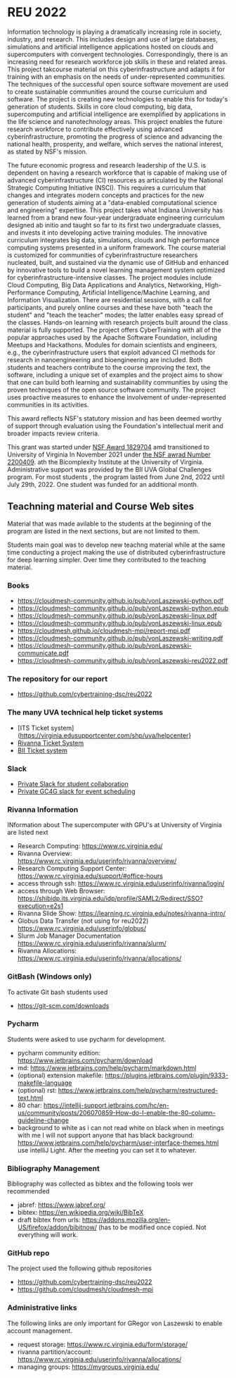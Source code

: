 # REU 2022

Information technology is playing a dramatically increasing role in
society, industry, and research. This includes design and use of large
databases, simulations and artificial intelligence applications hosted
on clouds and supercomputers with convergent
technologies. Correspondingly, there is an increasing need for
research workforce job skills in these and related areas. This project
takcourse material
on this cyberinfrastructure and adapts it for training with an
emphasis on the needs of under-represented communities. The techniques
of the successful open source software movement are used to create
sustainable communities around the course curriculum and software. The
project is creating new technologies to enable this for today's
generation of students. Skills in core cloud computing, big data,
supercomputing and artificial intelligence are exemplified by
applications in the life science and nanotechnology areas. This
project enables the future research workforce to contribute
effectively using advanced cyberinfrastructure, promoting the progress
of science and advancing the national health, prosperity, and welfare,
which serves the national interest, as stated by NSF's mission.

The future economic progress and research leadership of the U.S. is
dependent on having a research workforce that is capable of making use
of advanced cyberinfrastructure (CI) resources as articulated by the
National Strategic Computing Initiative (NSCI). This requires a
curriculum that changes and integrates modern concepts and practices
for the new generation of students aiming at a "data-enabled
computational science and engineering" expertise. This project takes
what Indiana University has learned from a brand new four-year
undergraduate engineering curriculum designed ab initio and taught so
far to its first two undergraduate classes, and invests it into
developing active training modules. The innovative curriculum
integrates big data, simulations, clouds and high performance
computing systems presented in a uniform framework. The course
material is customized for communities of cyberinfrastructure
researchers nucleated, built, and sustained via the dynamic use of
GitHub and enhanced by innovative tools to build a novel learning
management system optimized for cyberinfrastructure-intensive
classes. The project modules include Cloud Computing, Big Data
Applications and Analytics, Networking, High-Performance Computing,
Artificial Intelligence/Machine Learning, and Information
Visualization. There are residential sessions, with a call for
participants, and purely online courses and these have both "teach the
student" and "teach the teacher" modes; the latter enables easy spread
of the classes. Hands-on learning with research projects built around
the class material is fully supported. The project offers
CyberTraining with all of the popular approaches used by the Apache
Software Foundation, including Meetups and Hackathons. Modules for
domain scientists and engineers, e.g., the cyberinfrastructure users
that exploit advanced CI methods for research in nanoengineering and
bioengineering are included. Both students and teachers contribute to
the course improving the text, the software, including a unique set of
examples and the project aims to show that one can build both learning
and sustainability communities by using the proven techniques of the
open source software community. The project uses proactive measures to
enhance the involvement of under-represented communities in its
activities.

This award reflects NSF's statutory mission and has been deemed worthy
of support through evaluation using the Foundation's intellectual
merit and broader impacts review criteria.

This grant was started under [NSF Award
1829704](https://www.nsf.gov/awardsearch/showAward?AWD_ID=1829704) amd
transitioned to University of Virginia In November 2021 under [the NSF
awrad Number
2200409](https://www.nsf.gov/awardsearch/showAward?AWD_ID=2200409).
ath the Bicomplexity Institute at the University of Virginia.
Administrative support was provided by the BII UVA Global Challenges
program. For most students , the program lasted from June 2nd, 2022
until July 29th, 2022.  One student was funded for an additional
month.


## Teachning material and Course Web sites

Material that was made avilable to the students at the beginning of
the program are listed in the next sections, but are not limited to
them. 

Students main goal was to develop new teachng material while at the
same time conducting a project making the use of distributed
cyberinfrastructure for deep learning simpler. Over time they
contributed to the teaching material.


### Books

* <https://cloudmesh-community.github.io/pub/vonLaszewski-python.pdf>
* <https://cloudmesh-community.github.io/pub/vonLaszewski-python.epub>
* <https://cloudmesh-community.github.io/pub/vonLaszewski-linux.pdf>
* <https://cloudmesh-community.github.io/pub/vonLaszewski-linux.epub>
* <https://cloudmesh.github.io/cloudmesh-mpi/report-mpi.pdf>
* <https://cloudmesh-community.github.io/pub/vonLaszewski-writing.pdf>
* <https://cloudmesh-community.github.io/pub/vonLaszewski-communicate.pdf>
* <https://cloudmesh-community.github.io/pub/vonLaszewski-reu2022.pdf>

### The repository for our report

* <https://github.com/cybertraining-dsc/reu2022>

### The many UVA technical help ticket systems

* [ITS Ticket system](https://virginia.edusupportcenter.com/shp/uva/helpcenter}
* [Rivanna Ticket System](https://varesearchhelp.atlassian.net/servicedesk/customer/user/requests?page=1&reporter=all)
* [BII Ticket system](https://uva-biocomplexity.atlassian.net/servicedesk/customer/user/requests?page=1&reporter=all&statuses=open&statuses=closed)

### Slack

* [Private Slack for student collaboration](https://cloudmesh-reu2022.slack.com)
* [Private GC4G slack for event scheduling](https://biocomplexity-eoo5671.slack.com/archives/C031CR0B2QG)

### Rivanna Information

INformation about The supercomputer with GPU's at University of Virginia are listed next

* Research Computing: <https://www.rc.virginia.edu/>
* Rivanna Overview: <https://www.rc.virginia.edu/userinfo/rivanna/overview/>
* Research Computing Support Center: <https://www.rc.virginia.edu/support/#office-hours>
* access through ssh: <https://www.rc.virginia.edu/userinfo/rivanna/login/>
* access through Web Browser: <https://shibidp.its.virginia.edu/idp/profile/SAML2/Redirect/SSO?execution=e2s1>
* Rivanna Slide Show: <https://learning.rc.virginia.edu/notes/rivanna-intro/>
* Globus Data Transfer (not using for reu2022) <https://www.rc.virginia.edu/userinfo/globus/>
* Slurm Job Manager Documentation <https://www.rc.virginia.edu/userinfo/rivanna/slurm/>
* Rivanna Allocations: <https://www.rc.virginia.edu/userinfo/rivanna/allocations/>


### GitBash (Windows only)

To activate Git bash students used

* <https://git-scm.com/downloads>

### Pycharm

Students were asked to use pycharm for development.

* pycharm community edition: <https://www.jetbrains.com/pycharm/download>
* md: <https://www.jetbrains.com/help/pycharm/markdown.html>
* (optional) extension makefile: <https://plugins.jetbrains.com/plugin/9333-makefile-language>
* (optional) rst: <https://www.jetbrains.com/help/pycharm/restructured-text.html>
* 80 char: <https://intellij-support.jetbrains.com/hc/en-us/community/posts/206070859-How-do-I-enable-the-80-column-guideline-change>
* background to white as i can not read white on black when in meetings with me 
  I will not support anyone that has black background: 
  <https://www.jetbrains.com/help/pycharm/user-interface-themes.html> 
  use intelliJ Light. After the meeting you can set it to whatever. 

### Bibliography Management

Bibliography was collected as bibtex and the following tools wer recommended

* jabref: <https://www.jabref.org/>
* bibtex: <https://en.wikipedia.org/wiki/BibTeX>
* draft bibtex from urls: <https://addons.mozilla.org/en-US/firefox/addon/bibitnow/> 
  (has to be modified once copied. Not everything will work.

### GitHub repo

The project used the following github repositories

* <https://github.com/cybertraining-dsc/reu2022>
* <https://github.com/cloudmesh/cloudmesh-mpi>

### Administrative links

The following links are only important for GRegor von Laszewski to enable account management.

* request storage: <https://www.rc.virginia.edu/form/storage/>
* rivanna partition/account: <https://www.rc.virginia.edu/userinfo/rivanna/allocations/>
* managing groups: <https://mygroups.virginia.edu/>
